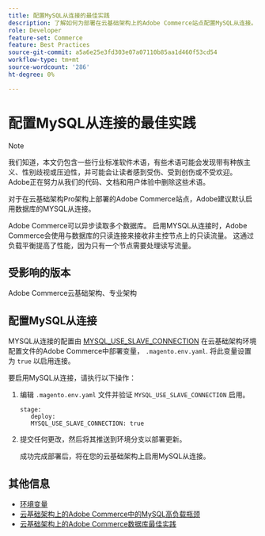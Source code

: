 ```yaml
---
title: 配置MySQL从连接的最佳实践
description: 了解如何为部署在云基础架构上的Adobe Commerce站点配置MySQL从连接。
role: Developer
feature-set: Commerce
feature: Best Practices
source-git-commit: a5a6e25e3fd303e07a07110b85aa1d460f53cd54
workflow-type: tm+mt
source-wordcount: '286'
ht-degree: 0%

---
```



# 配置MySQL从连接的最佳实践

>[!NOTE]
>
>我们知道，本文仍包含一些行业标准软件术语，有些术语可能会发现带有种族主义、性别歧视或压迫性，并可能会让读者感到受伤、受到创伤或不受欢迎。 Adobe正在努力从我们的代码、文档和用户体验中删除这些术语。

对于在云基础架构Pro架构上部署的Adobe Commerce站点，Adobe建议默认启用数据库的MYSQL从连接。

Adobe Commerce可以异步读取多个数据库。  启用MYSQL从连接时，Adobe Commerce会使用与数据库的只读连接来接收非主控节点上的只读流量。 这通过负载平衡提高了性能，因为只有一个节点需要处理读写流量。

## 受影响的版本

Adobe Commerce云基础架构、专业架构

## 配置MySQL从连接

MYSQL从连接的配置由 [MYSQL_USE_SLAVE_CONNECTION](https://experienceleague.adobe.com/docs/commerce-cloud-service/user-guide/configure/env/stage/variables-deploy.html#mysql_use_slave_connection) 在云基础架构环境配置文件的Adobe Commerce中部署变量， `.magento.env.yaml`. 将此变量设置为 `true` 以启用连接。

要启用MySQL从连接，请执行以下操作：

1. 编辑 `.magento.env.yaml` 文件并验证 `MYSQL_USE_SLAVE_CONNECTION` 启用。

   ```
   stage:
      deploy:
      MYSQL_USE_SLAVE_CONNECTION: true
   ```

1. 提交任何更改，然后将其推送到环境分支以部署更新。

   成功完成部署后，将在您的云基础架构上启用MySQL从连接。

## 其他信息

- [环境变量](https://devdocs.magento.com/cloud/env/variables-intro.html)
- [云基础架构上的Adobe Commerce中的MySQL高负载瓶颈](https://experienceleague.adobe.com/docs/commerce-knowledge-base/kb/troubleshooting/database/mysql-high-load-bottleneck-in-magento-commerce-cloud.html?lang=en)
- [云基础架构上的Adobe Commerce数据库最佳实践](database-on-cloud.md)
